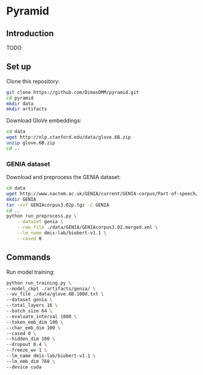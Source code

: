 # Pyramid

## Introduction

TODO

## Set up

Clone this repository:
```sh
git clone https://github.com/DimasDMM/pyramid.git
cd pyramid
mkdir data
mkdir artifacts
```

Download GloVe embeddings:
```sh
cd data
wget http://nlp.stanford.edu/data/glove.6B.zip
unzip glove.6B.zip
cd ..
```

### GENIA dataset

Download and preprocess the GENIA dataset:
```sh
cd data
wget http://www.nactem.ac.uk/GENIA/current/GENIA-corpus/Part-of-speech/GENIAcorpus3.02p.tgz
mkdir GENIA
tar -xvf GENIAcorpus3.02p.tgz -C GENIA
cd ..
python run_preprocess.py \
    --dataset genia \
    --raw_file ./data/GENIA/GENIAcorpus3.02.merged.xml \
    --lm_name dmis-lab/biobert-v1.1 \
    --cased 0
```

## Commands

Run model training:
```sh
python run_training.py \
--model_ckpt ./artifacts/genia/ \
--wv_file ./data/glove.6B.100d.txt \
--dataset genia \
--total_layers 16 \
--batch_size 64 \
--evaluate_interval 1000 \
--token_emb_dim 100 \
--char_emb_dim 100 \
--cased 0 \
--hidden_dim 100 \
--dropout 0.4 \
--freeze_wv 1 \
--lm_name dmis-lab/biobert-v1.1 \
--lm_emb_dim 768 \
--device cuda
```

